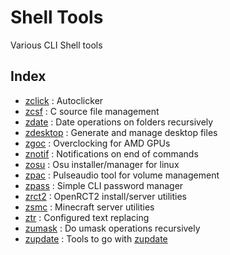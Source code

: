 # Shell Tools

Various CLI Shell tools

## Index

- [zclick](/zclick) : Autoclicker
- [zcsf](/zcsf) : C source file management
- [zdate](/zdate) : Date operations on folders recursively
- [zdesktop](/zdesktop) : Generate and manage desktop files
- [zgoc](/zgoc) : Overclocking for AMD GPUs
- [znotif](/znotif) : Notifications on end of commands
- [zosu](/zosu) : Osu installer/manager for linux
- [zpac](/zpac) : Pulseaudio tool for volume management
- [zpass](/zpass) : Simple CLI password manager
- [zrct2](/zrct2) : OpenRCT2 install/server utilities
- [zsmc](/zmc) : Minecraft server utilities
- [ztr](/ztr) : Configured text replacing
- [zumask](/zumask) : Do umask operations recursively
- [zupdate](/zupdate) : Tools to go with [zupdate](https://github.com/zawwz/zupdate)
